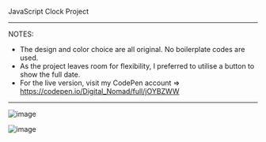 JavaScript Clock Project

<hr>

NOTES:
- The design and color choice are all original. No boilerplate codes are used. 
- As the project leaves room for flexibility, I preferred to utilise a button to show the full date.
- For the live version, visit my CodePen account => https://codepen.io/Digital_Nomad/full/jOYBZWW

<hr>

![image](https://user-images.githubusercontent.com/90147636/184929419-8c75dae5-1356-412f-9401-6b1dbf0f3799.png)

![image](https://user-images.githubusercontent.com/90147636/184929700-728b2161-46e5-46f6-87c0-5f8eafb2af03.png)

